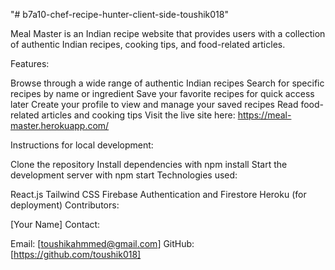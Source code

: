 "# b7a10-chef-recipe-hunter-client-side-toushik018" 


Meal Master is an Indian recipe website that provides users with a collection of authentic Indian recipes, cooking tips, and food-related articles.

Features:

Browse through a wide range of authentic Indian recipes
Search for specific recipes by name or ingredient
Save your favorite recipes for quick access later
Create your profile to view and manage your saved recipes
Read food-related articles and cooking tips
Visit the live site here: https://meal-master.herokuapp.com/

Instructions for local development:

Clone the repository
Install dependencies with npm install
Start the development server with npm start
Technologies used:

React.js
Tailwind CSS
Firebase Authentication and Firestore
Heroku (for deployment)
Contributors:

[Your Name]
Contact:

Email: [toushikahmmed@gmail.com]
GitHub: [https://github.com/toushik018]
